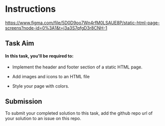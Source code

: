 # Instructions
https://www.figma.com/file/5D0D9oo7Wn4rfM0LSAUE8P/static-html-page-screens?node-id=0%3A1&t=j3a3S7qfgD3r8CNH-1 

## Task Aim

#### In this task, you'll be required to:

* Implement the header and footer section of a static HTML page.

* Add images and icons to an HTML file

* Style your page with colors.

## Submission
To submit your completed solution to this task, add the github repo url of your solution to an issue on this repo.
